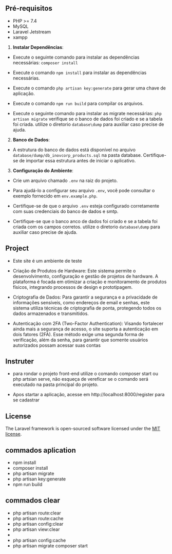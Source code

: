 ## Pré-requisitos

- PHP >= 7.4
- MySQL
- Laravel Jetstream
- xampp

1. **Instalar Dependências**:

- Execute o seguinte comando para instalar as dependências necessárias: `composer install`

- Execute o comando `npm install` para instalar as dependências necessárias.

- Execute o comando `php artisan key:generate` para gerar uma chave de aplicação.

- Execute o comando `npm run build` para compilar os arquivos.

- Execute o seguinte comando para instalar as migrate necessárias: `php artisan migrate` verifique se o banco de dados foi criado e se a tabela foi criada. utilize o diretorio `database\dump` para auxiliar caso precise de ajuda.

2. **Banco de Dados**:

- A estrutura do banco de dados está disponível no arquivo `database/dump/db_inovcorp_products.sql` na pasta database. Certifique-se de importar essa estrutura antes de iniciar o aplicativo.

3. **Configuração do Ambiente**:

- Crie um arquivo chamado `.env` na raiz do projeto.

- Para ajudá-lo a configurar seu arquivo `.env`, você pode consultar o exemplo fornecido em `env.example.php`.

- Certifique-se de que o arquivo `.env` esteja configurado corretamente com suas credenciais do banco de dados e smtp.

- Certifique-se que o banco anco de dados foi criado e se a tabela foi criada com os campos corretos. utilize o diretorio `database\dump` para auxiliar caso precise de ajuda.

## Project

- Este site é um ambiente de teste

- Criação de Produtos de Hardware: Este sistema permite o desenvolvimento, configuração e gestão de projetos de hardware. A plataforma é focada em otimizar a criação e monitoramento de produtos físicos, integrando processos de design e prototipagem.

- Criptografia de Dados: Para garantir a segurança e a privacidade de informações sensíveis, como endereços de email e senhas, este sistema utiliza técnicas de criptografia de ponta, protegendo todos os dados armazenados e transmitidos.

- Autenticação com 2FA (Two-Factor Authentication): Visando fortalecer ainda mais a segurança de acesso, o site suporta a autenticação em dois fatores (2FA). Esse método exige uma segunda forma de verificação, além da senha, para garantir que somente usuários autorizados possam acessar suas contas

## Instruter

- para rondar o projeto front-end utilize o comando composer start ou php artsian serve, não esqueça de vereficar se o comando será executado na pasta principal do projeto.

- Apos startar a aplicação, acesse em http://localhost:8000/register para se cadastrar

## License

The Laravel framework is open-sourced software licensed under the [MIT license](https://opensource.org/licenses/MIT).

## commados aplication

- npm install
- composer install
- php artisan migrate
- php artisan key:generate
- npm run build

## commados clear

- php artisan route:clear
- php artisan route:cache
- php artisan config:clear
- php artisan view:clear
-
- php artisan config:cache
- php artisan migrate
  composer start
